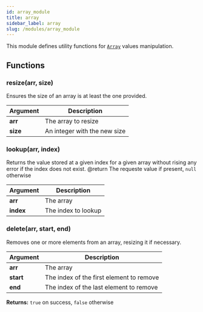 ```yaml
---
id: array_module
title: array
sidebar_label: array
slug: /modules/array_module
---
```



This module defines utility functions for [`Array`](array.md) values manipulation.


## Functions


### resize(arr, size)
Ensures the size of an array is at least the one provided.  


| Argument | Description |
| -------- | ----------- |
|  **arr**  | The array to resize |
|  **size**  | An integer with the new size |






### lookup(arr, index)
Returns the value stored at a given index for a given array without rising any error if the index does not exist.   @return The requeste value if present, `null` otherwise


| Argument | Description |
| -------- | ----------- |
|  **arr**  | The array |
|  **index**  | The index to lookup |






### delete(arr, start, end)
Removes one or more elements from an array, resizing it if necessary.    


| Argument | Description |
| -------- | ----------- |
|  **arr**  | The array |
|  **start**  | The index of the first element to remove |
|  **end**  | The index of the last element to remove |



**Returns:** `true` on success, `false` otherwise





